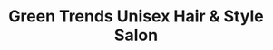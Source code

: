 ---
title: "Green Trends Unisex Hair & Style Salon"
url: /puducherry/green-trends-unisex-hair-und-style-salon/
shop: Kosmetik
---
